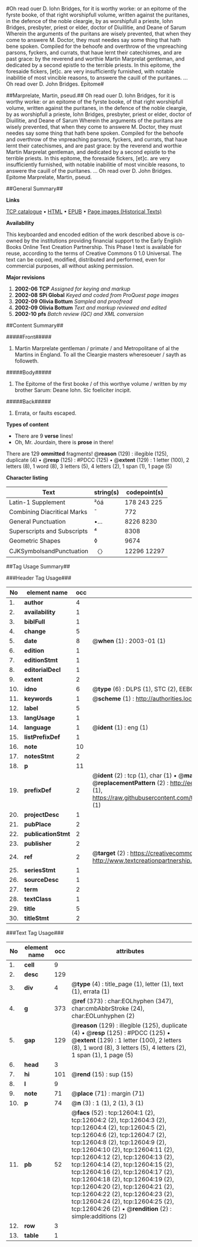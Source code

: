 #Oh read ouer D. Iohn Bridges, for it is worthy worke: or an epitome of the fyrste booke, of that right worshipfull volume, written against the puritanes, in the defence of the noble cleargie, by as worshipfull a prieste, Iohn Bridges, presbyter, priest or elder, doctor of Diuillitie, and Deane of Sarum Wherein the arguments of the puritans are wisely prevented, that when they come to answere M. Doctor, they must needes say some thing that hath bene spoken. Compiled for the behoofe and overthrow of the vnpreaching parsons, fyckers, and currats, that haue lernt their catechismes, and are past grace: by the reverend and worthie Martin Marprelat gentleman, and dedicated by a second epistle to the terrible priests. In this epitome, the foresaide fickers, [et]c. are very insufficiently furnished, with notable inabilitie of most vincible reasons, to answere the cauill of the puritanes. ... Oh read over D. John Bridges. Epitome#

##Marprelate, Martin, pseud.##
Oh read ouer D. Iohn Bridges, for it is worthy worke: or an epitome of the fyrste booke, of that right worshipfull volume, written against the puritanes, in the defence of the noble cleargie, by as worshipfull a prieste, Iohn Bridges, presbyter, priest or elder, doctor of Diuillitie, and Deane of Sarum Wherein the arguments of the puritans are wisely prevented, that when they come to answere M. Doctor, they must needes say some thing that hath bene spoken. Compiled for the behoofe and overthrow of the vnpreaching parsons, fyckers, and currats, that haue lernt their catechismes, and are past grace: by the reverend and worthie Martin Marprelat gentleman, and dedicated by a second epistle to the terrible priests. In this epitome, the foresaide fickers, [et]c. are very insufficiently furnished, with notable inabilitie of most vincible reasons, to answere the cauill of the puritanes. ...
Oh read over D. John Bridges. Epitome
Marprelate, Martin, pseud.

##General Summary##

**Links**

[TCP catalogue](http://www.ota.ox.ac.uk/tcp/)  • 
[HTML](http://tei.it.ox.ac.uk/tcp/Texts-HTML/free/A07/A07038.html)  • 
[EPUB](http://tei.it.ox.ac.uk/tcp/Texts-EPUB/free/A07/A07038.epub) • 
[Page images (Historical Texts)](https://data.historicaltexts.jisc.ac.uk/view?pubId=eebo-99847566e&pageId=eebo-99847566e-12604-1)

**Availability**

This keyboarded and encoded edition of the
	       work described above is co-owned by the institutions
	       providing financial support to the Early English Books
	       Online Text Creation Partnership. This Phase I text is
	       available for reuse, according to the terms of Creative
	       Commons 0 1.0 Universal. The text can be copied,
	       modified, distributed and performed, even for
	       commercial purposes, all without asking permission.

**Major revisions**

1. __2002-06__ __TCP__ *Assigned for keying and markup*
1. __2002-08__ __SPi Global__ *Keyed and coded from ProQuest page images*
1. __2002-09__ __Olivia Bottum__ *Sampled and proofread*
1. __2002-09__ __Olivia Bottum__ *Text and markup reviewed and edited*
1. __2002-10__ __pfs__ *Batch review (QC) and XML conversion*

##Content Summary##

#####Front#####

1. Martin Marprelate gentleman / primate / and Metropolitane of al the Martins in England. To all the Cleargie masters wheresoeuer / sayth as followeth.

#####Body#####

1. The Epitome of the first booke / of this worthye volume / written by my brother Sarum: Deane Iohn. Sic foeliciter incipit.

#####Back#####

1. Errata, or faults escaped.

**Types of content**

  * There are 9 **verse** lines!
  * Oh, Mr. Jourdain, there is **prose** in there!

There are 129 **ommitted** fragments! 
 @__reason__ (129) : illegible (125), duplicate (4)  •  @__resp__ (125) : #PDCC (125)  •  @__extent__ (129) : 1 letter (100), 2 letters (8), 1 word (8), 3 letters (5), 4 letters (2), 1 span (1), 1 page (5)

**Character listing**


|Text|string(s)|codepoint(s)|
|---|---|---|
|Latin-1 Supplement|²óá|178 243 225|
|Combining             Diacritical Marks|̄|772|
|General Punctuation|•…|8226 8230|
|Superscripts             and Subscripts|⁴|8308|
|Geometric Shapes|◊|9674|
|CJKSymbolsandPunctuation|〈〉|12296 12297|

##Tag Usage Summary##

###Header Tag Usage###

|No|element name|occ|attributes|
|---|---|---|---|
|1.|__author__|4||
|2.|__availability__|1||
|3.|__biblFull__|1||
|4.|__change__|5||
|5.|__date__|8| @__when__ (1) : 2003-01 (1)|
|6.|__edition__|1||
|7.|__editionStmt__|1||
|8.|__editorialDecl__|1||
|9.|__extent__|2||
|10.|__idno__|6| @__type__ (6) : DLPS (1), STC (2), EEBO-CITATION (1), PROQUEST (1), VID (1)|
|11.|__keywords__|1| @__scheme__ (1) : http://authorities.loc.gov/ (1)|
|12.|__label__|5||
|13.|__langUsage__|1||
|14.|__language__|1| @__ident__ (1) : eng (1)|
|15.|__listPrefixDef__|1||
|16.|__note__|10||
|17.|__notesStmt__|2||
|18.|__p__|11||
|19.|__prefixDef__|2| @__ident__ (2) : tcp (1), char (1)  •  @__matchPattern__ (2) : ([0-9\-]+):([0-9IVX]+) (1), (.+) (1)  •  @__replacementPattern__ (2) : http://eebo.chadwyck.com/downloadtiff?vid=$1&page=$2 (1), https://raw.githubusercontent.com/textcreationpartnership/Texts/master/tcpchars.xml#$1 (1)|
|20.|__projectDesc__|1||
|21.|__pubPlace__|2||
|22.|__publicationStmt__|2||
|23.|__publisher__|2||
|24.|__ref__|2| @__target__ (2) : https://creativecommons.org/publicdomain/zero/1.0/ (1), http://www.textcreationpartnership.org/docs/. (1)|
|25.|__seriesStmt__|1||
|26.|__sourceDesc__|1||
|27.|__term__|2||
|28.|__textClass__|1||
|29.|__title__|5||
|30.|__titleStmt__|2||


###Text Tag Usage###

|No|element name|occ|attributes|
|---|---|---|---|
|1.|__cell__|9||
|2.|__desc__|129||
|3.|__div__|4| @__type__ (4) : title_page (1), letter (1), text (1), errata (1)|
|4.|__g__|373| @__ref__ (373) : char:EOLhyphen (347), char:cmbAbbrStroke (24), char:EOLunhyphen (2)|
|5.|__gap__|129| @__reason__ (129) : illegible (125), duplicate (4)  •  @__resp__ (125) : #PDCC (125)  •  @__extent__ (129) : 1 letter (100), 2 letters (8), 1 word (8), 3 letters (5), 4 letters (2), 1 span (1), 1 page (5)|
|6.|__head__|3||
|7.|__hi__|101| @__rend__ (15) : sup (15)|
|8.|__l__|9||
|9.|__note__|71| @__place__ (71) : margin (71)|
|10.|__p__|74| @__n__ (3) : 1 (1), 2 (1), 3 (1)|
|11.|__pb__|52| @__facs__ (52) : tcp:12604:1 (2), tcp:12604:2 (2), tcp:12604:3 (2), tcp:12604:4 (2), tcp:12604:5 (2), tcp:12604:6 (2), tcp:12604:7 (2), tcp:12604:8 (2), tcp:12604:9 (2), tcp:12604:10 (2), tcp:12604:11 (2), tcp:12604:12 (2), tcp:12604:13 (2), tcp:12604:14 (2), tcp:12604:15 (2), tcp:12604:16 (2), tcp:12604:17 (2), tcp:12604:18 (2), tcp:12604:19 (2), tcp:12604:20 (2), tcp:12604:21 (2), tcp:12604:22 (2), tcp:12604:23 (2), tcp:12604:24 (2), tcp:12604:25 (2), tcp:12604:26 (2)  •  @__rendition__ (2) : simple:additions (2)|
|12.|__row__|3||
|13.|__table__|1||

